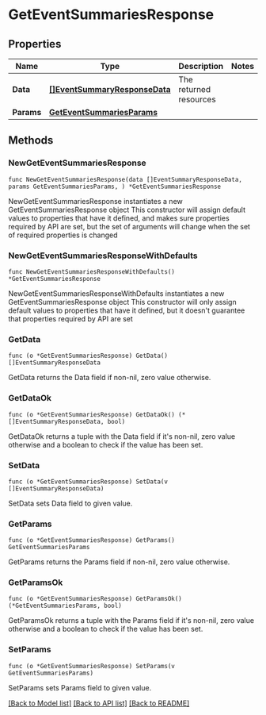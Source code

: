 # GetEventSummariesResponse

## Properties

Name | Type | Description | Notes
------------ | ------------- | ------------- | -------------
**Data** | [**[]EventSummaryResponseData**](EventSummaryResponseData.md) | The returned resources | 
**Params** | [**GetEventSummariesParams**](GetEventSummariesParams.md) |  | 

## Methods

### NewGetEventSummariesResponse

`func NewGetEventSummariesResponse(data []EventSummaryResponseData, params GetEventSummariesParams, ) *GetEventSummariesResponse`

NewGetEventSummariesResponse instantiates a new GetEventSummariesResponse object
This constructor will assign default values to properties that have it defined,
and makes sure properties required by API are set, but the set of arguments
will change when the set of required properties is changed

### NewGetEventSummariesResponseWithDefaults

`func NewGetEventSummariesResponseWithDefaults() *GetEventSummariesResponse`

NewGetEventSummariesResponseWithDefaults instantiates a new GetEventSummariesResponse object
This constructor will only assign default values to properties that have it defined,
but it doesn't guarantee that properties required by API are set

### GetData

`func (o *GetEventSummariesResponse) GetData() []EventSummaryResponseData`

GetData returns the Data field if non-nil, zero value otherwise.

### GetDataOk

`func (o *GetEventSummariesResponse) GetDataOk() (*[]EventSummaryResponseData, bool)`

GetDataOk returns a tuple with the Data field if it's non-nil, zero value otherwise
and a boolean to check if the value has been set.

### SetData

`func (o *GetEventSummariesResponse) SetData(v []EventSummaryResponseData)`

SetData sets Data field to given value.


### GetParams

`func (o *GetEventSummariesResponse) GetParams() GetEventSummariesParams`

GetParams returns the Params field if non-nil, zero value otherwise.

### GetParamsOk

`func (o *GetEventSummariesResponse) GetParamsOk() (*GetEventSummariesParams, bool)`

GetParamsOk returns a tuple with the Params field if it's non-nil, zero value otherwise
and a boolean to check if the value has been set.

### SetParams

`func (o *GetEventSummariesResponse) SetParams(v GetEventSummariesParams)`

SetParams sets Params field to given value.



[[Back to Model list]](../README.md#documentation-for-models) [[Back to API list]](../README.md#documentation-for-api-endpoints) [[Back to README]](../README.md)



